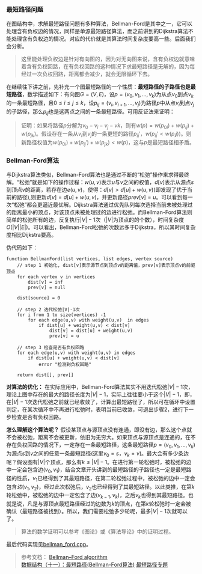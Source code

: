 ### 最短路径问题
在图结构中，求解最短路径问题有多种算法，Bellman-Ford是其中之一，它可以处理含有负权边的情况，同样是单源最短路径算法，而之前讲到的Dijkstra算法不能处理含有负权边的情况。对应的代价就是其算法时间复杂度要高一些。后面我们会分析。

>这里能处理负权边是针对有向图的，因为对无向图来说，含有负权边就意味着含有负权回路，在有负权回路的这种情况下求最短路径是无解的，因为每经过一次负权回路，距离都会减少，就会无限循环下去。

在继续往下讲之前，先补充一个图最短路径的一个性质：**最短路径的子路径也是最短路径**，数学描述如下：有向图$G=(V,E)$，设$p=(v_0,v_1,...,v_k)$为从点$v_0$到点$v_k$的一条最短路径，且$0≤i≤j≤k$，设$p_{ij}=(v_i,v_{i+1},...,v_j)$为路径$p$中从点$v_i$到点$v_j$的子路径，那么$p_{ij}$也是这两点之间的一条最短路径。可用反证法来证明：

>证明：如果将路径$p$分解为$v_0-v_i-v_j-vk$，则有$w(p)=w(p_{0i})+w(p_{ij})+w(p_{jk})$。假设存在一条从$v_i$到$v_j$的一条更短的路径$p_{ij}'$，$w(p_{ij}'<w(p_ij))$。则新路径权值为$w(p_{0i})+w(p_{ij}')+w(p_{jk}) < w(p)$，这与$p$是最短路径相矛盾。



### Bellman-Ford算法
与Dijkstra算法类似，Bellman-Ford算法也是通过不断的“松弛”操作来求得最终解。“松弛”就是如下的操作过程：$w(u,v)$表示$u$与$v$之间的权值，$d[v]$表示从源点$s$到顶点$v$的距离，若存在边$e(u,v)$，使得：$d[v] > d[u] + w(u,v)$(即发现了优于当前的路径),则更新$d[v] = d[u] + w(u,v)$，并更新路径$prev[v] = u$。可以看到每一次“松弛”都会更逼近最优解。Dijkstra算法通过优先队列每次选择当前未被处理过的距离最小的顶点，对该顶点未被处理过的边进行松弛。而Bellman-Ford算法则简单的松弛所有的边，反复执行$|V|-1$次（$|V|$为顶点的的个数），时间复杂度$O(|V||E|)$。可以看出，Bellman-Ford松弛的次数远多于Dijkstra，所以其时间复杂度相比Dijkstra要高。

伪代码如下：
```
function BellmanFord(list vertices, list edges, vertex source)
    // step 1 初始化, dist[v]表示源节点到顶点v的距离值，prev[v]表示顶点v的前驱顶点
    for each vertex v in vertices
        dist[v] = inf
        prev[v] = null

    dist[source] = 0

    // step 2 迭代松弛|V|-1次
    for i from 1 to size(vertices) -1 
        for each edge(u,v) with weight(u,v)  in edges
            if dist[u] + weight(u,v) < dist[v]
                dist[v] = dist[u] + weight(u,v)
                prev[v] = u
    
    // step 3 检查是否有负权回路
    for each edge(u,v) with weight(u,v) in edges
        if dist[u] + weight(u,v) < dist[v]
            error "检测到负权回路"

    return dist[], prev[]
```

**对算法的优化：** 在实际应用中，Bellman-Ford算法其实不用迭代松弛$|V|-1$次，理论上图中存在的最大的路径长度为$|V|-1$，实际上往往要小于这个$|V|-1$，即，在$|V|-1$次迭代松弛之前就已经收敛了，计算出最短路径了，所以可在循环中设置判定，在某次循环中不再进行松弛时，表明当前已收敛，可退出步骤2，进行下一步检查是否有负权回路。


**怎么理解这个算法呢？** 假设某顶点与源顶点没有连通，即没有边，那么这个点就不会被松弛，距离不会被更新，依旧为无穷大。如果顶点与源顶点是连通的，在不存在负权回路的情况下，一定存在一条最短路径，这条最短路径$p=(v_0,v_1,...,v_k)$为源点$s$到$v$之间的任意一条最短路径(这里$v_0=s$，$v_k=v$)。最大会有多少条边呢？假设图有$|V|$个顶点，那么有$k≤|V|-1$。在进行第一轮松弛时，被松弛的边中一定会包含边$(v_0,v_1)$，结合文章开头讲到的最短路径的子路径也一定是最短路径的性质，$v_1$已经得到了其最短路径，在第二轮松弛过程中，被松弛的边中一定会包含$边(v_1,v_2)$，经过此次松弛后，$v_2$也已经得到了其最短路径。以此类推，在第$k$轮松弛中，被松弛的边中一定包含了边$(v_{k-1},v_k)$，之后$v_k$也得到其最短路径。也就是说，凡是与源顶点最短路径经过的边数为$k$的顶点，在第$k$轮松弛时一定会被确认（最短路径被找到）。所以，我们需要松弛多少轮呢，最多$|V|-1$次就可以了。
>算法的数学证明可以参考《图论》或《算法导论》中的证明过程。


最后代码实现见[bellman_ford.cpp](./bellman_ford.cpp)。




>参考文档：
[Bellman–Ford algorithm](https://en.wikipedia.org/wiki/Bellman%E2%80%93Ford_algorithm)      
[数据结构（十一）：最短路径(Bellman-Ford算法)](https://www.jianshu.com/p/b876fe9b2338)
[最短路径专题](https://www.jianshu.com/p/585ea9d0ceba)
